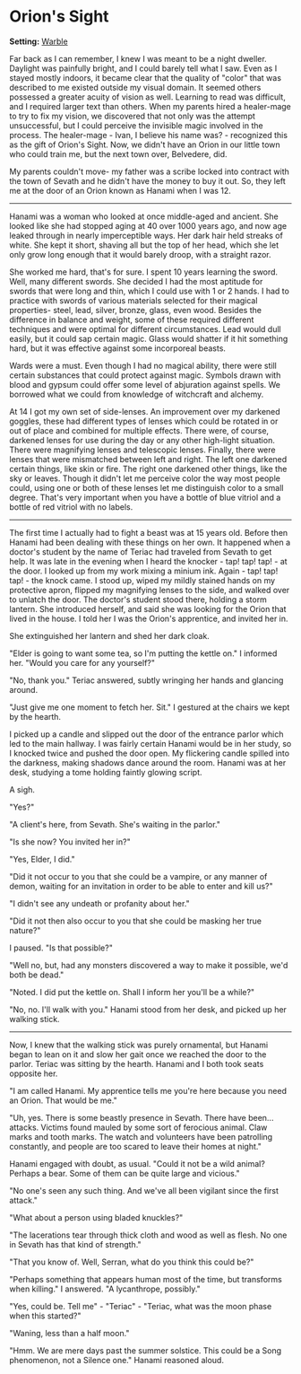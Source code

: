# Orion's Sight

<meta property="og:description" content="My parents couldn't move- my father was a scribe locked into contract with the town of Sevath and he didn't have the money to buy it out. So, they left me at the door of an Orion known as Hanami when I was 12.">

**Setting:** [Warble](../cosmology/conduits/warble/introduction.md)

Far back as I can remember, I knew I was meant to be a night dweller. Daylight was painfully bright, and I could barely tell what I saw. Even as I stayed mostly indoors, it became clear that the quality of "color" that was described to me existed outside my visual domain. It seemed others possessed a greater acuity of vision as well. Learning to read was difficult, and I required larger text than others. When my parents hired a healer-mage to try to fix my vision, we discovered that not only was the attempt unsuccessful, but I could perceive the invisible magic involved in the process. The healer-mage - Ivan, I believe his name was? - recognized this as the gift of Orion's Sight. Now, we didn't have an Orion in our little town who could train me, but the next town over, Belvedere, did.

My parents couldn't move- my father was a scribe locked into contract with the town of Sevath and he didn't have the money to buy it out. So, they left me at the door of an Orion known as Hanami when I was 12.

---

Hanami was a woman who looked at once middle-aged and ancient. She looked like she had stopped aging at 40 over 1000 years ago, and now age leaked through in nearly imperceptible ways. Her dark hair held streaks of white. She kept it short, shaving all but the top of her head, which she let only grow long enough that it would barely droop, with a straight razor.

She worked me hard, that's for sure. I spent 10 years learning the sword. Well, many different swords. She decided I had the most aptitude for swords that were long and thin, which I could use with 1 or 2 hands. I had to practice with swords of various materials selected for their magical properties- steel, lead, silver, bronze, glass, even wood. Besides the difference in balance and weight, some of these required different techniques and were optimal for different circumstances. Lead would dull easily, but it could sap certain magic. Glass would shatter if it hit something hard, but it was effective against some incorporeal beasts.

Wards were a must. Even though I had no magical ability, there were still certain substances that could protect against magic. Symbols drawn with blood and gypsum could offer some level of abjuration against spells. We borrowed what we could from knowledge of witchcraft and alchemy.

At 14 I got my own set of side-lenses. An improvement over my darkened goggles, these had different types of lenses which could be rotated in or out of place and combined for multiple effects. There were, of course, darkened lenses for use during the day or any other high-light situation. There were magnifying lenses and telescopic lenses. Finally, there were lenses that were mismatched between left and right. The left one darkened certain things, like skin or fire. The right one darkened other things, like the sky or leaves. Though it didn't let me perceive color the way most people could, using one or both of these lenses let me distinguish color to a small degree. That's very important when you have a bottle of blue vitriol and a bottle of red vitriol with no labels.

---

The first time I actually had to fight a beast was at 15 years old. Before then Hanami had been dealing with these things on her own. It happened when a doctor's student by the name of Teriac had traveled from Sevath to get help. It was late in the evening when I heard the knocker - tap! tap! tap! - at the door. I looked up from my work mixing a minium ink. Again - tap! tap! tap! - the knock came. I stood up, wiped my mildly stained hands on my protective apron, flipped my magnifying lenses to the side, and walked over to unlatch the door. The doctor's student stood there, holding a storm lantern. She introduced herself, and said she was looking for the Orion that lived in the house. I told her I was the Orion's apprentice, and invited her in.

She extinguished her lantern and shed her dark cloak.

"Elder is going to want some tea, so I'm putting the kettle on." I informed her. "Would you care for any yourself?"

"No, thank you." Teriac answered, subtly wringing her hands and glancing around.

"Just give me one moment to fetch her. Sit." I gestured at the chairs we kept by the hearth.

I picked up a candle and slipped out the door of the entrance parlor which led to the main hallway. I was fairly certain Hanami would be in her study, so I knocked twice and pushed the door open. My flickering candle spilled into the darkness, making shadows dance around the room. Hanami was at her desk, studying a tome holding faintly glowing script.

A sigh.

"Yes?"

"A client's here, from Sevath. She's waiting in the parlor."

"Is she now? You invited her in?"

"Yes, Elder, I did."

"Did it not occur to you that she could be a vampire, or any manner of demon, waiting for an invitation in order to be able to enter and kill us?"

"I didn't see any undeath or profanity about her."

"Did it not then also occur to you that she could be masking her true nature?"

I paused. "Is that possible?"

"Well no, but, had any monsters discovered a way to make it possible, we'd both be dead."

"Noted. I did put the kettle on. Shall I inform her you'll be a while?"

"No, no. I'll walk with you." Hanami stood from her desk, and picked up her walking stick.

---

Now, I knew that the walking stick was purely ornamental, but Hanami began to lean on it and slow her gait once we reached the door to the parlor. Teriac was sitting by the hearth. Hanami and I both took seats opposite her.

"I am called Hanami. My apprentice tells me you're here because you need an Orion. That would be me."

"Uh, yes. There is some beastly presence in Sevath. There have been... attacks. Victims found mauled by some sort of ferocious animal. Claw marks and tooth marks. The watch and volunteers have been patrolling constantly, and people are too scared to leave their homes at night."

Hanami engaged with doubt, as usual. "Could it not be a wild animal? Perhaps a bear. Some of them can be quite large and vicious."

"No one's seen any such thing. And we've all been vigilant since the first attack."

"What about a person using bladed knuckles?"

"The lacerations tear through thick cloth and wood as well as flesh. No one in Sevath has that kind of strength."

"That you know of. Well, Serran, what do you think this could be?"

"Perhaps something that appears human most of the time, but transforms when killing." I answered. "A lycanthrope, possibly."

"Yes, could be. Tell me" - "Teriac" - "Teriac, what was the moon phase when this started?"

"Waning, less than a half moon."

"Hmm. We are mere days past the summer solstice. This could be a Song phenomenon, not a Silence one." Hanami reasoned aloud.